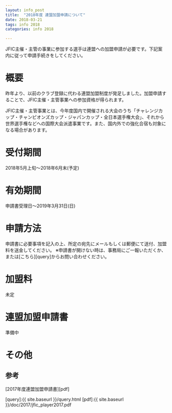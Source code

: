 ```yaml
---
layout: info_post
title:  "2018年度 連盟加盟申請について"
date: 2018-03-21
tags: info 2018
categories: info 2018

---
```


JFIC主催・主管の事業に参加する選手は連盟への加盟申請が必要です。下記案内に従って申請手続きをしてください。

# 概要

昨年より、以前のクラブ登録に代わる連盟加盟制度が発足しました。加盟申請することで、JFIC主催・主管事業への参加資格が得られます。

JFIC主催・主管事業とは、今年度国内で開催される大会のうち「チャレンジカップ・チャンピオンズカップ・ジャパンカップ・全日本選手権大会」、それから世界選手権などへの国際大会派遣事業です。また、国内外での強化合宿も対象になる場合があります。


# 受付期間
2018年5月上旬〜2018年6月末(予定)

# 有効期間
申請書受理日〜2019年3月31日(日)

# 申請方法
申請書に必要事項を記入の上、所定の宛先にメールもしくは郵便にて送付、加盟料を送金してください。
※申請書が開けない時は、事務局にご一報いただくか、または[こちら][query]からお問い合わせください。

# 加盟料

未定

# 連盟加盟申請書

準備中
<!--
[Excel][excel] [PDF][pdf]
-->

# その他

## 参考
[2017年度連盟加盟申請書][pdf]

[query]:{{ site.baseurl }}/query.html
[pdf]:{{ site.baseurl }}/doc/2017/jfic_player2017.pdf
